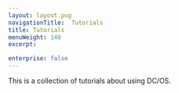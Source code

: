 ```yaml
---
layout: layout.pug
navigationTitle:  Tutorials
title: Tutorials
menuWeight: 140
excerpt:

enterprise: false
---
```


<!-- This source repo for this topic is https://github.com/dcos/dcos-docs -->


This is a collection of tutorials about using DC/OS.
